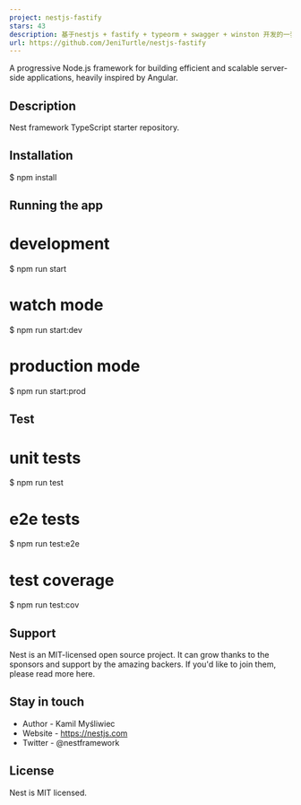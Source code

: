 ```yaml
---
project: nestjs-fastify
stars: 43
description: 基于nestjs + fastify + typeorm + swagger + winston 开发的一套基础项目框架。适合初学者学习，以及用来搭建项目基础架构。
url: https://github.com/JeniTurtle/nestjs-fastify
---
```


A progressive Node.js framework for building efficient and scalable server-side applications, heavily inspired by Angular.

Description
-----------

Nest framework TypeScript starter repository.

Installation
------------

$ npm install

Running the app
---------------

# development
$ npm run start

# watch mode
$ npm run start:dev

# production mode
$ npm run start:prod

Test
----

# unit tests
$ npm run test

# e2e tests
$ npm run test:e2e

# test coverage
$ npm run test:cov

Support
-------

Nest is an MIT-licensed open source project. It can grow thanks to the sponsors and support by the amazing backers. If you'd like to join them, please read more here.

Stay in touch
-------------

-   Author - Kamil Myśliwiec
-   Website - https://nestjs.com
-   Twitter - @nestframework

License
-------

Nest is MIT licensed.
